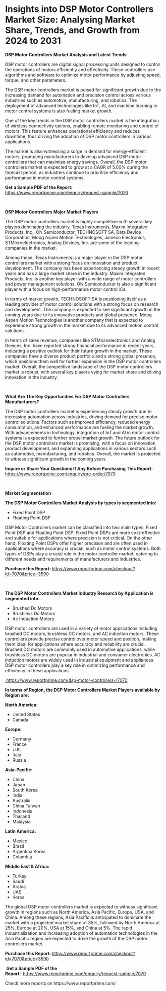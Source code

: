 <p><h1>Insights into DSP Motor Controllers Market Size: Analysing Market Share, Trends, and Growth from 2024 to 2031</h1></p><p><strong>DSP Motor Controllers Market Analysis and Latest Trends</strong></p>
<p><p>DSP motor controllers are digital signal processing units designed to control the operations of motors efficiently and effectively. These controllers use algorithms and software to optimize motor performance by adjusting speed, torque, and other parameters.</p><p>The DSP motor controllers market is poised for significant growth due to the increasing demand for automation and precision control across various industries such as automotive, manufacturing, and robotics. The deployment of advanced technologies like IoT, AI, and machine learning in motor control systems is also fueling market growth.</p><p>One of the key trends in the DSP motor controllers market is the integration of wireless connectivity options, enabling remote monitoring and control of motors. This feature enhances operational efficiency and reduces downtime, thus driving the adoption of DSP motor controllers in various applications.</p><p>The market is also witnessing a surge in demand for energy-efficient motors, prompting manufacturers to develop advanced DSP motor controllers that can maximize energy savings. Overall, the DSP motor controllers market is expected to grow at a CAGR of 5.00% during the forecast period, as industries continue to prioritize efficiency and performance in motor control systems.</p></p>
<p><strong>Get a Sample PDF of the Report:&nbsp;</strong> <a href="https://www.reportprime.com/enquiry/request-sample/7070">https://www.reportprime.com/enquiry/request-sample/7070</a></p>
<p>&nbsp;</p>
<p><strong>DSP Motor Controllers Major Market Players</strong></p>
<p><p>The DSP motor controllers market is highly competitive with several key players dominating the industry. Texas Instruments, Maxim Integrated Products, Inc., ON Semiconductor, TECHNOSOFT SA, Data Device Corporation, Moog Aspen Motion Technologies, Jameco Electronics, STMicroelectronics, Analog Devices, Inc. are some of the leading companies in the market.</p><p>Among these, Texas Instruments is a major player in the DSP motor controllers market with a strong focus on innovation and product development. The company has been experiencing steady growth in recent years and has a large market share in the industry. Maxim Integrated Products, Inc. is another key player with a wide range of motor controllers and power management solutions. ON Semiconductor is also a significant player with a focus on high-performance motor control ICs.</p><p>In terms of market growth, TECHNOSOFT SA is positioning itself as a leading provider of motor control solutions with a strong focus on research and development. The company is expected to see significant growth in the coming years due to its innovative products and global presence. Moog Aspen Motion Technologies is another company that is expected to experience strong growth in the market due to its advanced motion control solutions.</p><p>In terms of sales revenue, companies like STMicroelectronics and Analog Devices, Inc. have reported strong financial performance in recent years, indicating a positive outlook for their future growth in the market. These companies have a diverse product portfolio and a strong global presence, which positions them well for further expansion in the DSP motor controllers market. Overall, the competitive landscape of the DSP motor controllers market is robust, with several key players vying for market share and driving innovation in the industry.</p></p>
<p>&nbsp;</p>
<p><strong>What Are The Key Opportunities For DSP Motor Controllers Manufacturers?</strong></p>
<p><p>The DSP motor controllers market is experiencing steady growth due to increasing automation across industries, driving demand for precise motor control solutions. Factors such as improved efficiency, reduced energy consumption, and enhanced performance are fueling the market growth. With advancements in technology, integration of IoT and AI in motor control systems is expected to further propel market growth. The future outlook for the DSP motor controllers market is promising, with a focus on innovation, product development, and expanding applications in various sectors such as automotive, manufacturing, and robotics. Overall, the market is projected to witness significant growth in the coming years.</p></p>
<p><strong>Inquire or Share Your Questions If Any Before Purchasing This Report:</strong> <a href="https://www.reportprime.com/enquiry/pre-order/7070">https://www.reportprime.com/enquiry/pre-order/7070</a></p>
<p>&nbsp;</p>
<p><strong>Market Segmentation</strong></p>
<p><strong>The DSP Motor Controllers Market Analysis by types is segmented into:</strong></p>
<p><ul><li>Fixed Point DSP</li><li>Floating Point DSP</li></ul></p>
<p><p>DSP Motor Controllers market can be classified into two main types: Fixed Point DSP and Floating Point DSP. Fixed Point DSPs are more cost-effective and suitable for applications where precision is not critical. On the other hand, Floating Point DSPs offer higher precision and are often used in applications where accuracy is crucial, such as motor control systems. Both types of DSPs play a crucial role in the motor controller market, catering to different needs and requirements of manufacturers and industries.</p></p>
<p><strong>Purchase this Report:&nbsp;</strong><a href="https://www.reportprime.com/checkout?id=7070&price=3590">https://www.reportprime.com/checkout?id=7070&price=3590</a></p>
<p>&nbsp;</p>
<p><strong>The DSP Motor Controllers Market Industry Research by Application is segmented into:</strong></p>
<p><ul><li>Brushed Dc Motors</li><li>Brushless Dc Motors</li><li>Ac Induction Motors</li></ul></p>
<p><p>DSP motor controllers are used in a variety of motor applications including brushed DC motors, brushless DC motors, and AC induction motors. These controllers provide precise control over motor speed and position, making them ideal for applications where accuracy and reliability are crucial. Brushed DC motors are commonly used in automotive applications, while brushless DC motors are popular in industrial and consumer electronics. AC induction motors are widely used in industrial equipment and appliances. DSP motor controllers play a key role in optimizing performance and efficiency in these applications.</p></p>
<p><a href="https://www.reportprime.com/dsp-motor-controllers-r7070">&nbsp;https://www.reportprime.com/dsp-motor-controllers-r7070</a></p>
<p><strong>In terms of Region, the DSP Motor Controllers Market Players available by Region are:</strong></p>
<p>
    <p> <strong> North America: </strong>
        <ul>
            <li>United States</li>
            <li>Canada</li>
        </ul>
        </p> 
    <p> <strong> Europe: </strong>
        <ul>
            <li>Germany</li>
            <li>France</li>
            <li>U.K.</li>
            <li>Italy</li>
            <li>Russia</li>
        </ul>
        </p> 
    <p> <strong> Asia-Pacific: </strong>
        <ul>
            <li>China</li>
            <li>Japan</li>
            <li>South Korea</li>
            <li>India</li>
            <li>Australia</li>
            <li>China Taiwan</li>
            <li>Indonesia</li>
            <li>Thailand</li>
            <li>Malaysia</li>
        </ul>
        </p> 
    <p> <strong> Latin America: </strong>
        <ul>
            <li>Mexico</li>
            <li>Brazil</li>
            <li>Argentina Korea</li>
            <li>Colombia</li>
        </ul>
        </p> 
    <p> <strong> Middle East & Africa: </strong>
        <ul>
            <li>Turkey</li>
            <li>Saudi</li>
            <li>Arabia</li>
            <li>UAE</li>
            <li>Korea</li>
        </ul>
    </p>
    </p>
<p><p>The global DSP motor controllers market is expected to witness significant growth in regions such as North America, Asia Pacific, Europe, USA, and China. Among these regions, Asia Pacific is anticipated to dominate the market with a projected market share of 35%, followed by North America at 25%, Europe at 20%, USA at 15%, and China at 5%. The rapid industrialization and increasing adoption of automation technologies in the Asia Pacific region are expected to drive the growth of the DSP motor controllers market.</p></p>
<p><strong>Purchase this Report: </strong><a href="https://www.reportprime.com/checkout?id=7070&price=3590">https://www.reportprime.com/checkout?id=7070&price=3590</a></p>
<p>&nbsp;<strong>Get a Sample PDF of the Report:&nbsp;&nbsp;</strong><a href="https://www.reportprime.com/enquiry/request-sample/7070">https://www.reportprime.com/enquiry/request-sample/7070</a></p>
<p><strong></strong></p>
<p>Check more reports on https://www.reportprime.com/</p>